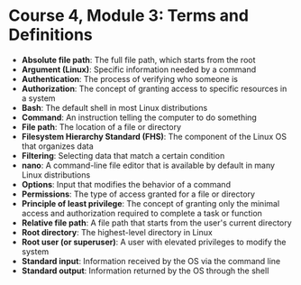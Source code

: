 # Course 4, Module 3: Terms and Definitions

- **Absolute file path**: The full file path, which starts from the root
- **Argument (Linux)**: Specific information needed by a command
- **Authentication**: The process of verifying who someone is
- **Authorization**: The concept of granting access to specific resources in a system
- **Bash**: The default shell in most Linux distributions
- **Command**: An instruction telling the computer to do something
- **File path**: The location of a file or directory
- **Filesystem Hierarchy Standard (FHS)**: The component of the Linux OS that organizes data
- **Filtering**: Selecting data that match a certain condition
- **nano**: A command-line file editor that is available by default in many Linux distributions
- **Options**: Input that modifies the behavior of a command
- **Permissions**: The type of access granted for a file or directory
- **Principle of least privilege**: The concept of granting only the minimal access and authorization required to complete a task or function
- **Relative file path**: A file path that starts from the user's current directory
- **Root directory**: The highest-level directory in Linux
- **Root user (or superuser)**: A user with elevated privileges to modify the system
- **Standard input**: Information received by the OS via the command line
- **Standard output**: Information returned by the OS through the shell
